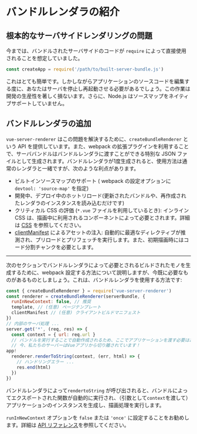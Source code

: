 # バンドルレンダラの紹介

## 根本的なサーバサイドレンダリングの問題

今までは、バンドルされたサーバサイドのコードが `require` によって直接使用されることを想定していました。

```js
const createApp = require('/path/to/built-server-bundle.js')
```

これはとても簡単です。しかしながらアプリケーションのソースコードを編集する度に、あなたはサーバを停止し再起動させる必要があるでしょう。この作業は開発の生産性を著しく損ないます。さらに、Node.js はソースマップをネイティブサポートしていません。

## バンドルレンダラの追加

`vue-server-renderer` はこの問題を解決するために、`createBundleRenderer` という API を提供しています。また、webpack の拡張プラグインを利用することで、サーババンドルはバンドルレンダラに渡すことができる特別な JSON ファイルとして生成されます。バンドルレンダラが1度生成されると、使用方法は通常のレンダラと一緒ですが、次のような利点があります。

- ビルトインソースマップのサポート ( webpack の設定オプションに `devtool: 'source-map'` を指定)
- 開発中、デプロイ中のホットリロード(更新されたバンドルや、再作成されたレンダラのインスタンスを読み込むだけです)
- クリティカル CSS の評価 (`*.vue` ファイルを利用しているとき): インライン CSS は、描画中に利用されるコンポーネントによって必要とされます。詳細は [CSS](./css.md) を参照してください。
- [clientManifest](./api.md#clientmanifest) によるアセットの注入: 自動的に最適なディレクティブが推測され、プリロードとプリフェッチを実行します。また、初期描画時にはコード分割チャンクを必要とします。

---

次のセクションでバンドルレンダラによって必要とされるビルドされたモノを生成するために、webpack 設定する方法について説明しますが、今既に必要なものがあるものとしましょう。これは、バンドルレンダラを使用する方法です:

```js
const { createBundleRenderer } = require('vue-server-renderer')
const renderer = createBundleRenderer(serverBundle, {
  runInNewContext: false, // 推奨
  template, // (任意) ページテンプレート
  clientManifest // (任意) クライアントビルドマニフェスト
})
// 内部のサーバ処理 ...
server.get('*', (req, res) => {
  const context = { url: req.url }
  // バンドルを実行することで自動作成されるため、ここでアプリケーションを渡す必要はありません。
  // 今、私たちのサーバーはVueアプリから切り離されています！
app!
  renderer.renderToString(context, (err, html) => {
    // ハンドリングエラー ...
    res.end(html)
  })
})
```

バンドルレンダラによって`rendertoString` が呼び出されると、バンドルによってエクスポートされた関数が自動的に実行され、（引数として`context`を渡して）アプリケーションのインスタンスを生成し、描画処理を実行します。

`runInNewContext` オプションを `false` または `'once'` に設定することをお勧めします。詳細は [API リファレンス](./api.md#runinnewcontext)を参照してください。
